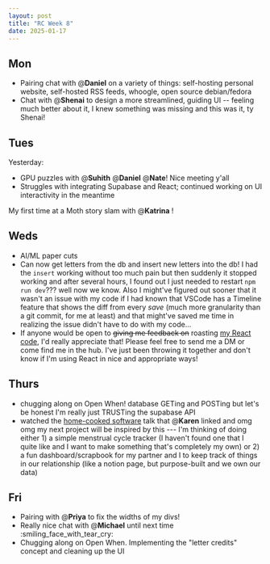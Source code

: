 ```yaml
---
layout: post
title: "RC Week 8"
date: 2025-01-17
---
```

## Mon

- Pairing chat with @**Daniel** on a variety of things: self-hosting personal website, self-hosted RSS feeds, whoogle, open source debian/fedora
- Chat with @**Shenai**  to design a more streamlined, guiding UI -- feeling much better about it, I knew something was missing and this was it, ty Shenai!

## Tues

Yesterday:

- GPU puzzles with @**Suhith** @**Daniel** @**Nate**! Nice meeting y'all
- Struggles with integrating Supabase and React; continued working on UI interactivity in the meantime

My first time at a Moth story slam with @**Katrina** !

## Weds

- AI/ML paper cuts
- Can now get letters from the db and insert new letters into the db! I had the `insert` working without too much pain but then suddenly it stopped working and after several hours, I found out I just needed to restart `npm run dev`??? well now we know. Also I might've figured out sooner that it wasn't an issue with my code if I had known that VSCode has a Timeline feature that shows the diff from every *save* (much more granularity than a git commit, for me at least) and that might've saved me time in realizing the issue didn't have to do with my code...
- If anyone would be open to ~~giving me feedback on~~ roasting [my React code](https://github.com/grkw/open-when), I'd really appreciate that! Please feel free to send me a DM or come find me in the hub. I've just been throwing it together and don't know if I'm using React in nice and appropriate ways!

## Thurs

- chugging along on Open When! database GETing and POSTing but let's be honest I'm really just TRUSTing the supabase API
- watched the [home-cooked software](https://www.youtube.com/watch?v=qo5m92-9_QI) talk that @**Karen**  linked and omg omg my next project will be inspired by this --- I'm thinking of doing either 1) a simple menstrual cycle tracker (I haven't found one that I quite like and I want to make something that's completely my own) or 2) a fun dashboard/scrapbook for my partner and I to keep track of things in our relationship (like a notion page, but purpose-built and we own our data)

## Fri

- Pairing with @**Priya**  to fix the widths of my divs!
- Really nice chat with @**Michael** until next time  :smiling_face_with_tear_cry:
- Chugging along on Open When. Implementing the "letter credits" concept and cleaning up the UI
